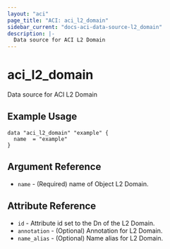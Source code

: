 ```yaml
---
layout: "aci"
page_title: "ACI: aci_l2_domain"
sidebar_current: "docs-aci-data-source-l2_domain"
description: |-
  Data source for ACI L2 Domain
---
```


# aci_l2_domain #
Data source for ACI L2 Domain

## Example Usage ##

```hcl
data "aci_l2_domain" "example" {
  name  = "example"
}
```
## Argument Reference ##
* `name` - (Required) name of Object L2 Domain.

## Attribute Reference

* `id` - Attribute id set to the Dn of the L2 Domain.
* `annotation` - (Optional) Annotation for L2 Domain.
* `name_alias` - (Optional) Name alias for L2 Domain.
